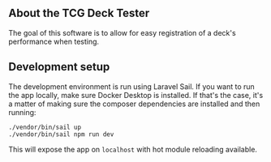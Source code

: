 ## About the TCG Deck Tester

The goal of this software is to allow for easy registration of a deck's performance when testing.

## Development setup

The development environment is run using Laravel Sail.
If you want to run the app locally, make sure Docker Desktop is installed.
If that's the case, it's a matter of making sure the composer dependencies are installed and then running:

```
./vendor/bin/sail up
./vendor/bin/sail npm run dev
```

This will expose the app on `localhost` with hot module reloading available.